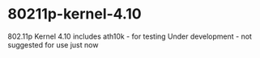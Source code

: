 # 80211p-kernel-4.10
802.11p Kernel 4.10 includes ath10k - for testing
Under development - not suggested for use just now
